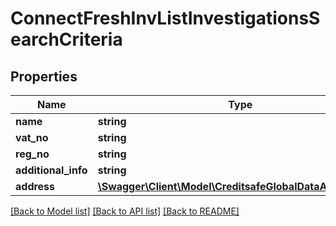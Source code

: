 # ConnectFreshInvListInvestigationsSearchCriteria

## Properties
Name | Type | Description | Notes
------------ | ------------- | ------------- | -------------
**name** | **string** |  | [optional] 
**vat_no** | **string** |  | [optional] 
**reg_no** | **string** |  | [optional] 
**additional_info** | **string** |  | [optional] 
**address** | [**\Swagger\Client\Model\CreditsafeGlobalDataAddressData**](CreditsafeGlobalDataAddressData.md) |  | [optional] 

[[Back to Model list]](../../README.md#documentation-for-models) [[Back to API list]](../../README.md#documentation-for-api-endpoints) [[Back to README]](../../README.md)

